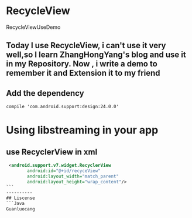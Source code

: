 # RecycleView

RecycleViewUseDemo

Today I use RecycleView, i can't use it very well,so I learn ZhangHongYang's blog and use it in my Repository. 
Now , i write a demo to remember it and Extension it to my friend
----------
## Add the dependency
```xml 
compile 'com.android.support:design:24.0.0'
```
# Using libstreaming in your app
## use RecyclerView in xml
```xml
 <android.support.v7.widget.RecyclerView
        android:id="@+id/recyceView"
        android:layout_width="match_parent"
        android:layout_height="wrap_content"/>
```    
----------
## Liscense
```Java
Guanluocang
```
